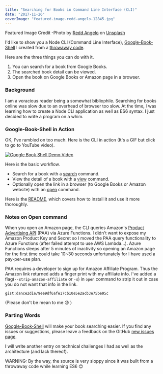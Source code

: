 ```yaml
---
title: "Searching for Books in Command Line Interface (CLI)"
date: "2017-11-26"
coverImage: "featured-image-redd-angelo-12845.jpg"
---
```


Featured Image Credit -Photo by [Redd Angelo](https://unsplash.com/photos/9o8YdYGTT64?utm_source=unsplash&utm_medium=referral&utm_content=creditCopyText) on [Unsplash](https://unsplash.com/?utm_source=unsplash&utm_medium=referral&utm_content=creditCopyText)

I'd like to show you a Node CLI (Command Line Interface), [Google-Book-Shell](https://www.npmjs.com/package/google-book-shell) I created from a [throwaway code](https://www.slightedgecoder.com/2017/09/05/throwaway-code-dont-recycle-throw-away/).

Here are the three things you can do with it.

1. You can search for a book from Google Books.
2. The searched book detail can be viewed.
3. Open the book on Google Books or Amazon page in a browser.

### Background

I am a voracious reader being a somewhat bibliophile. Searching for books online was slow due to an overhead of browser too slow. At the time, I was learning how to create a Node CLI application as well as ES6 syntax. I just decided to write a program on a whim.

### Google-Book-Shell in Action

OK, I've rambled on too much. Here is the CLI in action (It's a GIF but click to go to YouTube video).

[![](https://i.imgur.com/YtI0HA0.gif "Google Book Shell Demo Video")](https://www.youtube.com/watch?v=XK4NgwJqw0s)

Here is the basic workflow.

- Search for a book with a [search](https://github.com/dance2die/google-book-shell/blob/master/README.md#1-search) command.
- View the detail of a book with a [view](https://github.com/dance2die/google-book-shell/blob/master/README.md#3-view) command.
- Optionally open the link in a browser (to Google Books or Amazon website) with an [open](https://github.com/dance2die/google-book-shell/blob/master/README.md#2-open) command.

Here is the [README](https://github.com/dance2die/google-book-shell/blob/master/README.md), which covers how to install it and use it more thoroughly.

### Notes on Open command

When you open an Amazon page, the CLI queries Amazon's [Product Advertising API](http://docs.aws.amazon.com/AWSECommerceService/latest/DG/Welcome.html) (PAA) via Azure Functions. I didn't want to expose my Amazon Product Key and Secret so I moved the PAA query functionality to Azure Functions (after failed attempt to use AWS Lambda...). Azure Functions sleeps after 5 minutes of inactivity so opening an Amazon page for the first time could take 10~30 seconds unfortunately for I have used a pay-per-use plan.

PAA requires a developer to sign up for Amazon Affiliate Program. Thus the Amazon link returned adds a finger print with my affiliate info. I've added a flag(`--strip-amazon-affiliate` or `-s`) in `open` command to strip it out in case you do not want that info in the link.

`gist:dance2die/9ee9df6afe17cb10e5e2acb3e75be95c`

(Please don't be mean to me 😞 )

### Parting Words

[Google-Book-Shell](https://www.npmjs.com/package/google-book-shell) will make your book searching easier. If you find any issues or suggestions, please leave a feedback on the GitHub [new issues page](https://github.com/dance2die/google-book-shell/issues/new).

I will write another entry on technical challenges I had as well as the architecture (and lack thereof).

WARNING: By the way, the source is very sloppy since it was built from a throwaway code while learning ES6 😊
